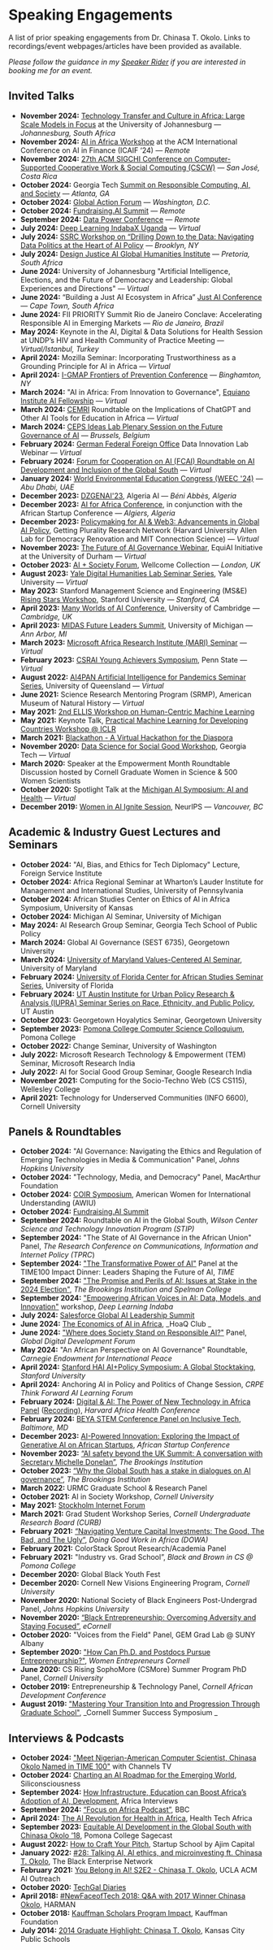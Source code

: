 # Speaking Engagements
A list of prior speaking engagements from Dr. Chinasa T. Okolo. Links to recordings/event webpages/articles have been provided as available.

_Please follow the guidance in my [Speaker Rider](https://github.com/chinasaokolo/MediaKit/blob/main/speaker-rider.md) if you are interested in booking me for an event._


## Invited Talks 
* **November 2024:** [Technology Transfer and Culture in Africa: Large Scale Models in Focus](https://www.uj.ac.za/faculties/humanities/departments-2/philosophy/workshop-and-conference-2024/) at the University of Johannesburg — _Johannesburg, South Africa_
* **November 2024:** [AI in Africa Workshop](https://sites.google.com/view/aia2024) at the ACM International Conference on AI in Finance (ICAIF ‘24) — _Remote_
* **November 2024:** [27th ACM SIGCHI Conference on Computer-Supported Cooperative Work & Social Computing (CSCW)](https://programs.sigchi.org/cscw/2024) — _San José, Costa Rica_
* **October 2024:** Georgia Tech [Summit on Responsible Computing, AI, and Society](https://rcais.github.io/) — _Atlanta, GA_
* **October 2024:** [Global Action Forum](https://www.cas-strategies.com/forum) — _Washington, D.C._
* **October 2024:** [Fundraising.AI Summit](https://app.experiencewelcome.com/events/vgurAv) — _Remote_
* **September 2024:** [Data Power Conference](https://datapowerconference.org/data-power-2024/programme/) — _Remote_
* **July 2024:** [Deep Learning IndabaX Uganda](https://indabaxug.github.io) — _Virtual_
* **July 2024:** [SSRC Workshop on “Drilling Down to the Data: Navigating Data Politics at the Heart of AI Policy](https://www.ssrc.org/programs/data-fluencies/2024-data-fluencies-research-workshop-drilling-down-to-the-data-navigating-data-politics-at-the-heart-of-ai-policy/) — _Brooklyn, NY_
* **July 2024:** [Design Justice AI Global Humanities Institute](https://www.youtube.com/watch?v=0qPi4s5uMC4) — _Pretoria, South Africa_
* **June 2024:** University of Johannesburg "Artificial Intelligence, Elections, and the Future of Democracy and Leadership: Global Experiences and Directions" — _Virtual_
* **June 2024:** “Building a Just AI Ecosystem in Africa” [Just AI Conference](https://researchictafrica.net/2024/02/02/call-for-papers-building-a-just-ai-ecosystem-in-africa/) — _Cape Town, South Africa_
* **June 2024:** FII PRIORITY Summit Rio de Janeiro Conclave: Accelerating Responsible AI in Emerging Markets — _Rio de Janeiro, Brazil_
* **May 2024:** Keynote in the AI, Digital & Data Solutions for Health Session at UNDP’s HIV and Health Community of Practice Meeting  — _Virtual/Istanbul, Turkey_
* **April 2024:** Mozilla Seminar: Incorporating Trustworthiness as a Grounding Principle for AI in Africa — _Virtual_
* **April 2024:** [I-GMAP Frontiers of Prevention Conference](https://frontiersofprevention.carrd.co/#) — _Binghamton, NY_
* **March 2024:** "AI in Africa: From Innovation to Governance", [Equiano Institute AI Fellowship](https://www.equiano.institute/governance) — _Virtual_
* **March 2024:** [CEMRI](https://cemri.org/) Roundtable on the Implications of ChatGPT and Other AI Tools for Education in Africa — _Virtual_
* **March 2024:** [CEPS Ideas Lab Plenary Session on the Future Governance of AI](https://www.ceps.eu/ceps-ideas-lab/) — _Brussels, Belgium_
* **February 2024:** [German Federal Foreign Office](https://www.datainnovationlab.de) Data Innovation Lab Webinar — _Virtual_
* **February 2024:** [Forum for Cooperation on AI (FCAI) Roundtable on AI Development and Inclusion of the Global South](https://www.brookings.edu/projects/the-forum-for-cooperation-on-artificial-intelligence/) — _Virtual_
* **January 2024:** [World Environmental Education Congress (WEEC '24)](https://www.weec2024.org) — _Abu Dhabi, UAE_
* **December 2023:** [DZGENAI'23](https://dzgenai.com/), Algeria AI — _Béni Abbès, Algeria_
* **December 2023:** [AI for Africa Conference](https://www.aiforafrica.org/aifa23), in conjunction with the African Startup Conference — _Algiers, Algeria_
* **December 2023:** [Policymaking for AI & Web3: Advancements in Global AI Policy](https://gettingplurality.org/ai-regulator-workshop-series/), Getting Plurality Research Network (Harvard University Allen Lab for Democracy Renovation and MIT Connection Science) — _Virtual_
* **November 2023:** [The Future of AI Governance Webinar](https://www.eventbrite.co.uk/e/the-future-of-ai-governance-tickets-756217977327), EquiAI Initiative at the University of Durham — _Virtual_
* **October 2023:** [AI + Society Forum](https://www.aisocietyforum.net/programme), Wellcome Collection — _London, UK_
* **August 2023:** [Yale Digital Humanities Lab Seminar Series](https://library.yale.edu/event/ai-explainability-global-south-0), Yale University — _Virtual_
* **May 2023:** Stanford Management Science and Engineering (MS&E) [Rising Stars Workshop](https://msandedei.stanford.edu/events/rising-stars), Stanford University — _Stanford, CA_
* **April 2023:** [Many Worlds of AI Conference](https://www.desirableai.com/many-worlds), University of Cambridge — _Cambridge, UK_
* **April 2023:** [MIDAS Future Leaders Summit](https://midas.umich.edu/future-leaders-summit-2023/#attendees), University of Michigan — _Ann Arbor, MI_ 
* **March 2023:** [Microsoft Africa Research Institute (MARI) Seminar](https://www.microsoft.com/en-us/research/group/microsoft-africa-research-institute-mari/seminars/) — _Virtual_
* **February 2023:** [CSRAI Young Achievers Symposium](https://csrai.psu.edu/news-events/events/chinasa-okolo), Penn State — _Virtual_
* **August 2022:** [AI4PAN Artificial Intelligence for Pandemics Seminar Series](https://smp.uq.edu.au/event/session/12597), University of Queensland  — _Virtual_
* **June 2021:** Science Research Mentoring Program (SRMP), American Museum of Natural History — _Virtual_
* **May 2021:** [2nd ELLIS Workshop on Human-Centric Machine Learning](https://sites.google.com/view/hcml2021?pli=1) 
* **May 2021:** Keynote Talk, [Practical Machine Learning for Developing Countries Workshop @ ICLR](https://pml4dc.github.io/iclr2021/)
* **March 2021:** [Blackathon - A Virtual Hackathon for the Diaspora](https://www.youtube.com/watch?v=AeOrebln568)  
* **November 2020:** [Data Science for Social Good Workshop](https://ds4sg.gatech.edu/speakers/), Georgia Tech — _Virtual_
* **March 2020:** Speaker at the Empowerment Month Roundtable Discussion hosted by Cornell Graduate Women in Science & 500 Women Scientists
* **October 2020:** Spotlight Talk at the [Michigan AI Symposium: AI and Health](https://ai.engin.umich.edu/events/2020-ai-symposium/) — _Virtual_
* **December 2019:** [Women in AI Ignite Session](https://womeninaiigniteatneurips.splashthat.com/), NeurIPS — _Vancouver, BC_


## Academic & Industry Guest Lectures and Seminars
* **October 2024:** "AI, Bias, and Ethics for Tech Diplomacy" Lecture, Foreign Service Institute
* **October 2024:** Africa Regional Seminar at Wharton’s Lauder Institute for Management and International Studies, University of Pennsylvania
* **October 2024:** African Studies Center on Ethics of AI in Africa Symposium, University of Kansas
* **October 2024:** Michigan AI Seminar, University of Michigan
* **May 2024:** AI Research Group Seminar, Georgia Tech School of Public Policy
* **March 2024:** Global AI Governance (SEST 6735), Georgetown University
* **March 2024:** [University of Maryland Values-Centered AI Seminar](https://talks.cs.umd.edu/talks/3730), University of Maryland
* **February 2024:** [University of Florida Center for African Studies Seminar Series](https://africa.ufl.edu/calendar/), University of Florida
* **February 2024:** [UT Austin Institute for Urban Policy Research & Analysis (IUPRA) Seminar Series on Race, Ethnicity, and Public Policy](https://liberalarts.utexas.edu/iupra/events/globalizing-perspectives-on-ai-governance-africa-s-role-in-international-ai-cooperation), UT Austin 
* **October 2023:** Georgetown Hoyalytics Seminar, Georgetown University
* **September 2023:** [Pomona College Computer Science Colloquium](https://www.pomona.edu/academics/departments/computer-science/colloquium), Pomona College
* **October 2022:** Change Seminar, University of Washington 
* **July 2022:** Microsoft Research Technology & Empowerment (TEM) Seminar, Microsoft Research India
* **July 2022:** AI for Social Good Group Seminar, Google Research India
* **November 2021:** Computing for the Socio-Techno Web (CS CS115), Wellesley College
* **April 2021:** Technology for Underserved Communities (INFO 6600), Cornell University


## Panels & Roundtables
* **October 2024:** "AI Governance: Navigating the Ethics and Regulation of Emerging Technologies in Media & Communication" Panel, _Johns Hopkins University_
* **October 2024:** "Technology, Media, and Democracy" Panel, MacArthur Foundation
* **October 2024:** [COIR Symposium](https://awiu.org/coir-2024/2024-coir-symposium-program/), American Women for International Understanding (AWIU)
* **October 2024:** [Fundraising.AI Summit](https://app.experiencewelcome.com/events/vgurAv)
* **September 2024:**  Roundtable on AI in the Global South, _Wilson Center Science and Technology Innovation Program (STIP)_ 
* **September 2024:** "The State of AI Governance in the African Union" Panel, _The Research Conference on Communications, Information and Internet Policy (TPRC_)
* **September 2024:** ["The Transformative Power of AI"](https://time.com/7021119/time100-impact-dinner-ai-transformative-potential-kurzweil-okolo-kelly-kumar/) Panel at the TIME100 Impact Dinner: Leaders Shaping the Future of AI, _TIME_
* **September 2024:** ["The Promise and Perils of AI: Issues at Stake in the 2024 Election"](https://www.brookings.edu/events/2024-election-promise-and-perils-of-ai/), _The Brookings Institution and Spelman College_
* **September 2024:** ["Empowering African Voices in AI: Data, Models, and Innovation"](https://datasciencelawlab.africa/deep-learning-indaba-workshop-2024/) workshop, _Deep Learning Indaba_
* **July 2024:** [Salesforce Global AI Leadership Summit](https://events.eurasiagroup.net/event/ai-leadership-summit-2024/summary)
* **June 2024:** [The Economics of AI in Africa](https://www.youtube.com/watch?v=XYdp_vjCNb4), _HoaQ Club _
* **June 2024:** ["Where does Society Stand on Responsible AI?"](https://youtu.be/LNf8gSsQpm4?feature=shared) Panel, _Global Digital Development Forum_ 
* **May 2024:** "An African Perspective on AI Governance" Roundtable, _Carnegie Endowment for International Peace_ 
* **April 2024:** [Stanford HAI AI+Policy Symposium: A Global Stocktaking](https://hai.stanford.edu/events/aipolicy-symposium-global-stocktaking), _Stanford University_
* **April 2024:** Anchoring AI in Policy and Politics of Change Session, _CRPE Think Forward AI Learning Forum_
* **February 2024:** [Digital & AI: The Power of New Technology in Africa Panel](https://www.hsph.harvard.edu/africa-health-conference/agenda/) ([Recording](https://harvard.hosted.panopto.com/Panopto/Pages/Viewer.aspx?id=aaf933a8-66ea-4e9a-a626-b11800e86ec2)), _Harvard Africa Health Conference_
* **February 2024:** [BEYA STEM Conference Panel on Inclusive Tech](https://s4.goeshow.com/ccgroup/beyastem/2024/full_schedule.cfm),  _Baltimore, MD_
* **December 2023:** [AI-Powered Innovation: Exploring the Impact of Generative AI on African Startups](https://africanstartupconference.org/en), _African Startup Conference_
* **November 2023:** [“AI safety beyond the UK Summit: A conversation with Secretary Michelle Donelan”](https://www.brookings.edu/events/ai-safety-beyond-the-uk-summit-secretary-donelan/), _The Brookings Institution_
* **October 2023:** [“Why the Global South has a stake in dialogues on AI governance”](https://www.brookings.edu/events/why-the-global-south-has-a-stake-in-dialogues-on-ai-governance), _The Brookings Institution_
* **March 2022:** URMC Graduate School & Research Panel
* **October 2021:** AI in Society Workshop, _Cornell University_
* **May 2021:** [Stockholm Internet Forum](https://stockholminternetforum.se/live-stream/)
* **March 2021:** Grad Student Workshop Series, _Cornell Undergraduate Research Board (CURB)_
* **February 2021:** [“Navigating Venture Capital Investments: The Good, The Bad, and The Ugly”](https://www.youtube.com/watch?app=desktop&v=8sh0FTxQUNA), _Doing Good Work in Africa (DOWA)_
* **February 2021:** ColorStack Sprout Research/Academia Panel
* **February 2021:** "Industry vs. Grad School”, _Black and Brown in CS @ Pomona College_
* **December 2020:** Global Black Youth Fest
* **December 2020:** Cornell New Visions Engineering Program, _Cornell University_
* **November 2020:** National Society of Black Engineers Post-Undergrad Panel, _Johns Hopkins University_
* **November 2020:** [“Black Entrepreneurship: Overcoming Adversity and Staying Focused”](https://ecornell.cornell.edu/keynotes/overview/K112420/), _eCornell_
* **October 2020:** "Voices from the Field" Panel, GEM Grad Lab @ SUNY Albany
* **September 2020:** ["How Can Ph.D. and Postdocs Pursue Entrepreneurship?"](https://youtu.be/ALekA6t67ZY), _Women Entrepreneurs Cornell_
* **June 2020:** CS Rising SophoMore (CSMore) Summer Program PhD Panel, _Cornell University_
* **October 2019:** Entrepreneurship & Technology Panel, _Cornell African Development Conference_ 
* **August 2019:** ["Mastering Your Transition Into and Progression Through Graduate School"](https://gradschool.cornell.edu/diversity-inclusion/signature-initiatives/summer-success-symposium/2019-summer-success-symposium-bios/), _Cornell Summer Success Symposium _ 


## Interviews & Podcasts
* **October 2024:** ["Meet Nigerian-American Computer Scientist, Chinasa Okolo Named in TIME 100"](https://www.youtube.com/watch?v=lJTFOZQplcc) with Channels TV
* **October 2024:** [Charting an AI Roadmap for the Emerging World](https://www.youtube.com/watch?app=desktop&v=itGA6F2l4_s), Siliconsciousness
* **September 2024:** [How Infrastructure, Education can Boost Africa’s Adoption of AI, Development](https://www.africainterviews.com/how-infrastructure-education-can-help-africas-adoption-of-ai-development-dr-chinasa-okolo/), Africa Interviews
* **September 2024:** [“Focus on Africa Podcast”](https://www.bbc.co.uk/sounds/play/p0jq52jk?partner=uk.co.bbc&origin=share-mobile), BBC
* **April 2024:** [The AI Revolution for Health in Africa](https://healthtechafrica.org/resources/podcasts/ai-revolution-health-africa), Health Tech Africa 
* **September 2023:** [Equitable AI Development in the Global South with Chinasa Okolo ’18](https://www.pomona.edu/sagecast), Pomona College Sagecast
* **August 2022:** [How to Craft Your Pitch](https://open.spotify.com/episode/0sNaoCsdqNFGbntyFKFdS7), Startup School by Ajim Capital 
* **January 2022:** [#28: Talking AI, AI ethics, and microinvesting ft. Chinasa T. Okolo](https://www.listennotes.com/podcasts/the-black/28-talking-ai-ai-ethics-and-R8L1hwbpiDH/), The Black Enterprise Network
* **February 2021:** [You Belong in AI! S2E2 - Chinasa T. Okolo](https://podcasters.spotify.com/pod/show/ucla-acm-ai/episodes/You-Belong-in-AI--S2E2--Chinasa-Okolo-eqo53u), UCLA ACM AI Outreach
* **October 2020:** [TechGal Diaries](https://www.youtube.com/watch?v=EQKcEls9g-k)
* **April 2018:** [#NewFaceofTech 2018: Q&A with 2017 Winner Chinasa Okolo](https://news.harman.com/blog/newfaceoftech-2018-q-a-with-2017-winner-chinasa-okolo), HARMAN
* **October 2018:** [Kauffman Scholars Program Impact](https://youtu.be/mZ2d1nyE878), Kauffman Foundation 
* **July 2014:** [2014 Graduate Highlight: Chinasa T. Okolo](https://youtu.be/ZfDiILkf7To), Kansas City Public Schools 












